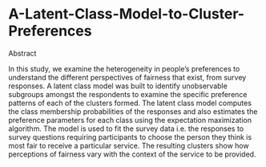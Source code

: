 # A-Latent-Class-Model-to-Cluster-Preferences

Abstract


In this study, we examine the heterogeneity in people’s preferences to understand the different perspectives of fairness that exist, from survey responses. A latent class model was built to identify unobservable subgroups amongst the respondents to examine the specific preference patterns of each of the clusters formed. The latent class model computes the class membership probabilities of the responses and also estimates the preference parameters for each class using the expectation maximization algorithm. The model is used to fit the survey data i.e. the responses to survey questions requiring participants to choose the person they think is most fair to receive a particular service. The resulting clusters show how perceptions of fairness vary with the context of the service to be provided.
 
